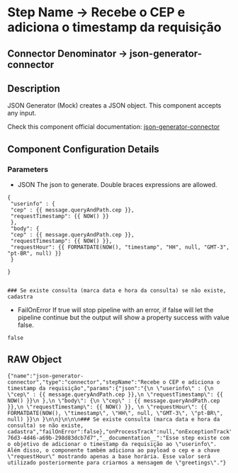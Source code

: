 # Step Name -> Recebe o CEP e adiciona o timestamp da requisição
## Connector Denominator -> json-generator-connector

## Description

JSON Generator (Mock) creates a JSON object. This component accepts any input.

Check this component official documentation: [json-generator-connector](https://docs.digibee.com/documentation/components/tools/json-generator "Digibee json-generator-connector documentation")

## Component Configuration Details
### Parameters

* JSON
The json to generate. Double braces expressions are allowed.

```
{
 "userinfo" : {
 "cep" : {{ message.queryAndPath.cep }},
 "requestTimestamp": {{ NOW() }}
 },
 "body": {
 "cep" : {{ message.queryAndPath.cep }},
 "requestTimestamp": {{ NOW() }}, 
 "requestHour": {{ FORMATDATE(NOW(), "timestamp", "HH", null, "GMT-3", "pt-BR", null) }}
 }

}


### Se existe consulta (marca data e hora da consulta) se não existe, cadastra
```

* FailOnError
If true will stop pipeline with an error, if false will let the pipeline continue but the output will show a property success with value false.

```
false
```

## RAW Object

```
{"name":"json-generator-connector","type":"connector","stepName":"Recebe o CEP e adiciona o timestamp da requisição","params":{"json":"{\n \"userinfo\" : {\n \"cep\" : {{ message.queryAndPath.cep }},\n \"requestTimestamp\": {{ NOW() }}\n },\n \"body\": {\n \"cep\" : {{ message.queryAndPath.cep }},\n \"requestTimestamp\": {{ NOW() }}, \n \"requestHour\": {{ FORMATDATE(NOW(), \"timestamp\", \"HH\", null, \"GMT-3\", \"pt-BR\", null) }}\n }\n\n}\n\n\n### Se existe consulta (marca data e hora da consulta) se não existe, cadastra","failOnError":false},"onProcessTrack":null,"onExceptionTrack":null,"id":"9c8c71b1-76d3-4d46-a69b-298d83dcb7d7","__documentation__":"Esse step existe com o objetivo de adicionar o timestamp da requisição ao \"userinfo\". Além disso, o componente também adiciona ao payload o cep e a chave \"requestHour\" mostrando apenas a base horária. Esse valor será utilizado posteriormente para criarmos a mensagem de \"greetings\"."}
```